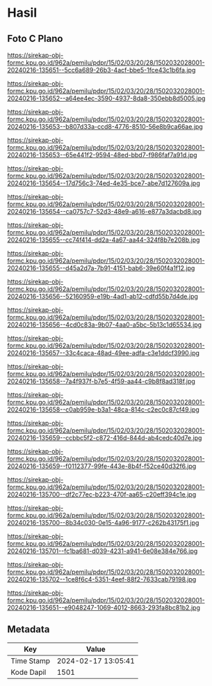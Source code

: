 # Hasil

## Foto C Plano

https://sirekap-obj-formc.kpu.go.id/962a/pemilu/pdpr/15/02/03/20/28/1502032028001-20240216-135651--5cc6a689-26b3-4acf-bbe5-1fce43c1b6fa.jpg

https://sirekap-obj-formc.kpu.go.id/962a/pemilu/pdpr/15/02/03/20/28/1502032028001-20240216-135652--a64ee4ec-3590-4937-8da8-350ebb8d5005.jpg

https://sirekap-obj-formc.kpu.go.id/962a/pemilu/pdpr/15/02/03/20/28/1502032028001-20240216-135653--b807d33a-ccd8-4776-8510-56e8b9ca66ae.jpg

https://sirekap-obj-formc.kpu.go.id/962a/pemilu/pdpr/15/02/03/20/28/1502032028001-20240216-135653--65e441f2-9594-48ed-bbd7-f986faf7a91d.jpg

https://sirekap-obj-formc.kpu.go.id/962a/pemilu/pdpr/15/02/03/20/28/1502032028001-20240216-135654--17d756c3-74ed-4e35-bce7-abe7d127609a.jpg

https://sirekap-obj-formc.kpu.go.id/962a/pemilu/pdpr/15/02/03/20/28/1502032028001-20240216-135654--ca0757c7-52d3-48e9-a616-e877a3dacbd8.jpg

https://sirekap-obj-formc.kpu.go.id/962a/pemilu/pdpr/15/02/03/20/28/1502032028001-20240216-135655--cc74f414-dd2a-4a67-aa44-324f8b7e208b.jpg

https://sirekap-obj-formc.kpu.go.id/962a/pemilu/pdpr/15/02/03/20/28/1502032028001-20240216-135655--d45a2d7a-7b91-4151-bab6-39e60f4a1f12.jpg

https://sirekap-obj-formc.kpu.go.id/962a/pemilu/pdpr/15/02/03/20/28/1502032028001-20240216-135656--52160959-e19b-4ad1-ab12-cdfd55b7d4de.jpg

https://sirekap-obj-formc.kpu.go.id/962a/pemilu/pdpr/15/02/03/20/28/1502032028001-20240216-135656--4cd0c83a-9b07-4aa0-a5bc-5b13c1d65534.jpg

https://sirekap-obj-formc.kpu.go.id/962a/pemilu/pdpr/15/02/03/20/28/1502032028001-20240216-135657--33c4caca-48ad-49ee-adfa-c3e1ddcf3990.jpg

https://sirekap-obj-formc.kpu.go.id/962a/pemilu/pdpr/15/02/03/20/28/1502032028001-20240216-135658--7a4f937f-b7e5-4f59-aa44-c9b8f8ad318f.jpg

https://sirekap-obj-formc.kpu.go.id/962a/pemilu/pdpr/15/02/03/20/28/1502032028001-20240216-135658--c0ab959e-b3a1-48ca-814c-c2ec0c87cf49.jpg

https://sirekap-obj-formc.kpu.go.id/962a/pemilu/pdpr/15/02/03/20/28/1502032028001-20240216-135659--ccbbc5f2-c872-416d-844d-ab4cedc40d7e.jpg

https://sirekap-obj-formc.kpu.go.id/962a/pemilu/pdpr/15/02/03/20/28/1502032028001-20240216-135659--f0112377-99fe-443e-8b4f-f52ce40d32f6.jpg

https://sirekap-obj-formc.kpu.go.id/962a/pemilu/pdpr/15/02/03/20/28/1502032028001-20240216-135700--df2c77ec-b223-470f-aa65-c20eff394c1e.jpg

https://sirekap-obj-formc.kpu.go.id/962a/pemilu/pdpr/15/02/03/20/28/1502032028001-20240216-135700--8b34c030-0e15-4a96-9177-c262b43175f1.jpg

https://sirekap-obj-formc.kpu.go.id/962a/pemilu/pdpr/15/02/03/20/28/1502032028001-20240216-135701--fc1ba681-d039-4231-a941-6e08e384e766.jpg

https://sirekap-obj-formc.kpu.go.id/962a/pemilu/pdpr/15/02/03/20/28/1502032028001-20240216-135702--1ce8f6c4-5351-4eef-88f2-7633cab79198.jpg

https://sirekap-obj-formc.kpu.go.id/962a/pemilu/pdpr/15/02/03/20/28/1502032028001-20240216-135651--e9048247-1069-4012-8663-293fa8bc81b2.jpg


## Metadata

| Key        | Value               |
| ---------- | ------------------- |
| Time Stamp | 2024-02-17 13:05:41 |
| Kode Dapil | 1501                |




